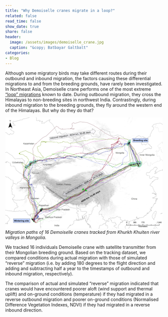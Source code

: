 ```yaml
---
title: "Why Demoiselle cranes migrate in a loop?"
related: false
read_time: false
show_date: true
share: false
header:
  image: /assets/images/demoiselle_crane.jpg
  caption: "&copy; Batbayar Galtbalt"
categories: 
- Blog   
---
```



Although some migratory birds may take different routes during their outbound and inbound migration, the factors causing these differential migrations to and from the breeding grounds, have rarely been investigated. In Northeast Asia, Demoiselle crane performs one of the most extreme [“loop” migrations](https://rdcu.be/dyXAf) known to date. During outbound migration, they cross the Himalayas to non-breeding sites in northwest India. Contrastingly, during inbound migration to the breeding grounds, they fly around the western end of the Himalayas. But why do they do that? 


![demi_migration](/assets/images/demi_migration.jpg)
<span style="font-size: 14px; font-style: italic;">Migration paths of 16 Demoiselle cranes tracked from Khurkh Khuiten river valleys in Mongolia.</span>

We tracked 16 individuals Demoiselle crane with satellite transmitter from their Mongolian breeding ground. Based on the tracking dataset, we compared conditions during actual migration with those of simulated “reverse” migration (i.e. by adding 180 degrees to the flight direction and adding and subtracting half a year to the timestamps of outbound and inbound migration, respectively).

The comparison of actual and simulated “reverse” migration indicated that cranes would have encountered poorer aloft (wind support and thermal uplift) and on-ground conditions (temperature) if they had migrated in a reverse outbound migration and poorer on-ground conditions (Normalised Difference Vegetation Indexes, NDVI) if they had migrated in a reverse inbound direction.



